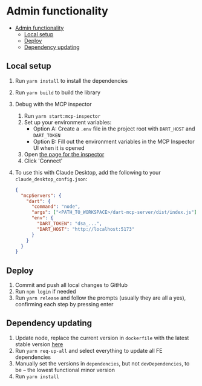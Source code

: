 # Admin functionality

- [Admin functionality](#admin-functionality)
  - [Local setup](#local-setup)
  - [Deploy](#deploy)
  - [Dependency updating](#dependency-updating)

## Local setup

1. Run `yarn install` to install the dependencies
2. Run `yarn build` to build the library
3. Debug with the MCP inspector
   1. Run `yarn start:mcp-inspector`
   2. Set up your environment variables:
      - Option A: Create a `.env` file in the project root with `DART_HOST` and `DART_TOKEN`
      - Option B: Fill out the environment variables in the MCP Inspector UI when it is opened
   3. Open [the page for the inspector](http://127.0.0.1:6274)
   4. Click 'Connect'
4. To use this with Claude Desktop, add the following to your `claude_desktop_config.json`:

   ```json
   {
     "mcpServers": {
       "dart": {
         "command": "node",
         "args": ["<PATH_TO_WORKSPACE>/dart-mcp-server/dist/index.js"],
         "env": {
           "DART_TOKEN": "dsa_...",
           "DART_HOST": "http://localhost:5173"
         }
       }
     }
   }
   ```

## Deploy

1. Commit and push all local changes to GitHub
2. Run `npm login` if needed
3. Run `yarn release` and follow the prompts (usually they are all a yes), confirming each step by pressing enter

## Dependency updating

1. Update node, replace the current version in `dockerfile` with the latest stable version [here](https://nodejs.org/en/download)
2. Run `yarn req-up-all` and select everything to update all FE dependencies
3. Manually set the versions in `dependencies`, but not `devDependencies`, to be `~` the lowest functional minor version
4. Run `yarn install`
